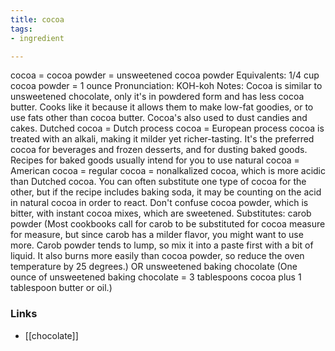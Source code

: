 ```yaml
---
title: cocoa
tags:
- ingredient

---
```

cocoa = cocoa powder = unsweetened cocoa powder Equivalents: 1/4 cup cocoa powder = 1 ounce Pronunciation: KOH-koh Notes: Cocoa is similar to unsweetened chocolate, only it's in powdered form and has less cocoa butter. Cooks like it because it allows them to make low-fat goodies, or to use fats other than cocoa butter. Cocoa's also used to dust candies and cakes. Dutched cocoa = Dutch process cocoa = European process cocoa is treated with an alkali, making it milder yet richer-tasting. It's the preferred cocoa for beverages and frozen desserts, and for dusting baked goods. Recipes for baked goods usually intend for you to use natural cocoa = American cocoa = regular cocoa = nonalkalized cocoa, which is more acidic than Dutched cocoa. You can often substitute one type of cocoa for the other, but if the recipe includes baking soda, it may be counting on the acid in natural cocoa in order to react. Don't confuse cocoa powder, which is bitter, with instant cocoa mixes, which are sweetened. Substitutes: carob powder (Most cookbooks call for carob to be substituted for cocoa measure for measure, but since carob has a milder flavor, you might want to use more. Carob powder tends to lump, so mix it into a paste first with a bit of liquid. It also burns more easily than cocoa powder, so reduce the oven temperature by 25 degrees.) OR unsweetened baking chocolate (One ounce of unsweetened baking chocolate = 3 tablespoons cocoa plus 1 tablespoon butter or oil.)

### Links

* [[chocolate]]

